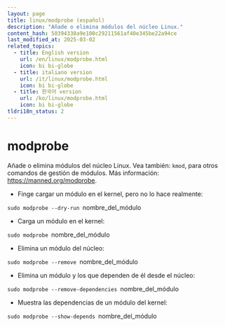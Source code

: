 ```yaml
---
layout: page
title: linux/modprobe (español)
description: "Añade o elimina módulos del núcleo Linux."
content_hash: 50394338a9e100c29211561af40e345be22a94ce
last_modified_at: 2025-03-02
related_topics:
  - title: English version
    url: /en/linux/modprobe.html
    icon: bi bi-globe
  - title: italiano version
    url: /it/linux/modprobe.html
    icon: bi bi-globe
  - title: 한국어 version
    url: /ko/linux/modprobe.html
    icon: bi bi-globe
tldri18n_status: 2
---
```

# modprobe

Añade o elimina módulos del núcleo Linux.
Vea también: `kmod`, para otros comandos de gestión de módulos.
Más información: <https://manned.org/modprobe>.

- Finge cargar un módulo en el kernel, pero no lo hace realmente:

`sudo modprobe --dry-run `<span class="tldr-var badge badge-pill bg-dark-lm bg-white-dm text-white-lm text-dark-dm font-weight-bold">nombre_del_módulo</span>

- Carga un módulo en el kernel:

`sudo modprobe `<span class="tldr-var badge badge-pill bg-dark-lm bg-white-dm text-white-lm text-dark-dm font-weight-bold">nombre_del_módulo</span>

- Elimina un módulo del núcleo:

`sudo modprobe --remove `<span class="tldr-var badge badge-pill bg-dark-lm bg-white-dm text-white-lm text-dark-dm font-weight-bold">nombre_del_módulo</span>

- Elimina un módulo y los que dependen de él desde el núcleo:

`sudo modprobe --remove-dependencies `<span class="tldr-var badge badge-pill bg-dark-lm bg-white-dm text-white-lm text-dark-dm font-weight-bold">nombre_del_módulo</span>

- Muestra las dependencias de un módulo del kernel:

`sudo modprobe --show-depends `<span class="tldr-var badge badge-pill bg-dark-lm bg-white-dm text-white-lm text-dark-dm font-weight-bold">nombre_del_módulo</span>
